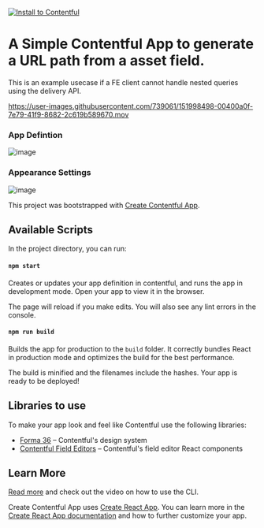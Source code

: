[![Install to Contentful](https://www.ctfstatic.com/button/install-small.svg)](https://app.contentful.com/deeplink?link=apps&id=2c9Hi8zBBNirsefph3sFCh)

# A Simple Contentful App to generate a URL path from a asset field.

This is an example usecase if a FE client cannot handle nested queries using the delivery API.

https://user-images.githubusercontent.com/739061/151998498-00400a0f-7e79-41f9-8682-2c619b589670.mov

### App Defintion
![image](https://user-images.githubusercontent.com/739061/115303412-7d3a4a00-a15b-11eb-8517-71c3b7fa26d4.png)

### Appearance Settings
![image](https://user-images.githubusercontent.com/739061/115303453-8f1bed00-a15b-11eb-876c-6b5265d5bda3.png)

This project was bootstrapped with [Create Contentful App](https://github.com/contentful/create-contentful-app).

## Available Scripts

In the project directory, you can run:

#### `npm start`

Creates or updates your app definition in contentful, and runs the app in development mode.
Open your app to view it in the browser.

The page will reload if you make edits.
You will also see any lint errors in the console.

#### `npm run build`

Builds the app for production to the `build` folder.
It correctly bundles React in production mode and optimizes the build for the best performance.

The build is minified and the filenames include the hashes.
Your app is ready to be deployed!

## Libraries to use

To make your app look and feel like Contentful use the following libraries:

- [Forma 36](https://f36.contentful.com/) – Contentful's design system
- [Contentful Field Editors](https://www.contentful.com/developers/docs/extensibility/field-editors/) – Contentful's field editor React components

## Learn More

[Read more](https://www.contentful.com/developers/docs/extensibility/app-framework/create-contentful-app/) and check out the video on how to use the CLI.

Create Contentful App uses [Create React App](https://create-react-app.dev/). You can learn more in the [Create React App documentation](https://facebook.github.io/create-react-app/docs/getting-started) and how to further customize your app.
